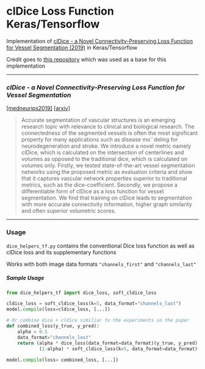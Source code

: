 # clDice Loss Function  Keras/Tensorflow
Implementation of [clDice - a Novel Connectivity-Preserving Loss Function for Vessel Segmentation (2019)](https://arxiv.org/abs/2003.07311) in Keras/Tensorflow

Credit goes to [this repository](https://github.com/dmitrysarov/clDice/) which was used as a base for this implementation

---
### *clDice - a Novel Connectivity-Preserving Loss Function for Vessel Segmentation*
[[medneurips2019]](https://profs.etsmtl.ca/hlombaert/public/medneurips2019/27_CameraReadySubmission_cl_dice_neurips_med.pdf
)
[[arxiv]](https://arxiv.org/abs/2003.07311)
>Accurate segmentation of vascular structures is an emerging research topic with
>relevance to clinical and biological research. The connectedness of the segmented
>vessels is often the most significant property for many applications such as disease mo``deling for neurodegeneration and stroke. We introduce a novel metric
>namely clDice, which is calculated on the intersection of centerlines and volumes
>as opposed to the traditional dice, which is calculated on volumes only. Firstly,
>we tested state-of-the-art vessel segmentation networks using the proposed metric as evaluation criteria and show that it captures vascular network properties
>superior to traditional metrics, such as the dice-coefficient. Secondly, we propose
>a differentiable form of clDice as a loss function for vessel segmentation. We
>find that training on clDice leads to segmentation with more accurate connectivity
>information, higher graph similarity and often superior volumetric scores.

---
### Usage
`dice_helpers_tf.py` contains the conventional Dice loss function as well as clDice loss and its supplementary functions

Works with both image data formats `"channels_first"` and `"channels_last"`

##### Sample Usage
```python
from dice_helpers_tf import dice_loss, soft_cldice_loss

cldice_loss = soft_cldice_loss(k=5, data_format="channels_last")
model.compile(loss=cldice_loss, [...])

# Or combine dice + cldice similiar to the experiments in the paper
def combined_loss(y_true, y_pred):
    alpha = 0.5
    data_format="channels_last"
    return (alpha * dice_loss(data_format=data_format)(y_true, y_pred) + 
            (1-alpha) * soft_cldice_loss(k=5, data_format=data_format)(y_true, y_pred))
            
model.compile(loss= combined_loss, [...])

```

